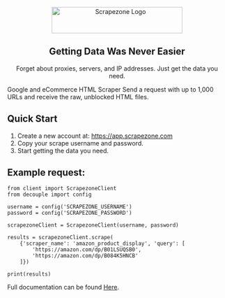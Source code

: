 <p align="center">
    <a href="https://scrapezone.com/"><img src="https://app.scrapezone.com/img/logo.svg" alt="Scrapezone Logo" width="300" height="60"></a>
  </a>
</p>

<h2 align="center">
  Getting Data Was Never Easier
</h2>

<p align="center">
Forget about proxies, servers, and IP addresses. Just get the data you need.
</p>

Google and eCommerce HTML Scraper
Send a request with up to 1,000 URLs and receive the raw, unblocked HTML files.

## Quick Start

1. Create a new account at: https://app.scrapezone.com
2. Copy your scrape username and password.
3. Start getting the data you need.

## Example request:

```
from client import ScrapezoneClient
from decouple import config

username = config('SCRAPEZONE_USERNAME')
password = config('SCRAPEZONE_PASSWORD')

scrapezoneClient = ScrapezoneClient(username, password)

results = scrapezoneClient.scrape(
    {'scraper_name': 'amazon_product_display', 'query': [
        'https://amazon.com/dp/B01LSUQSB0',
        'https://amazon.com/dp/B084K5HNCB'
    ]})

print(results)
```

Full documentation can be found [Here](https://github.com/Scrapezone/documentation).

